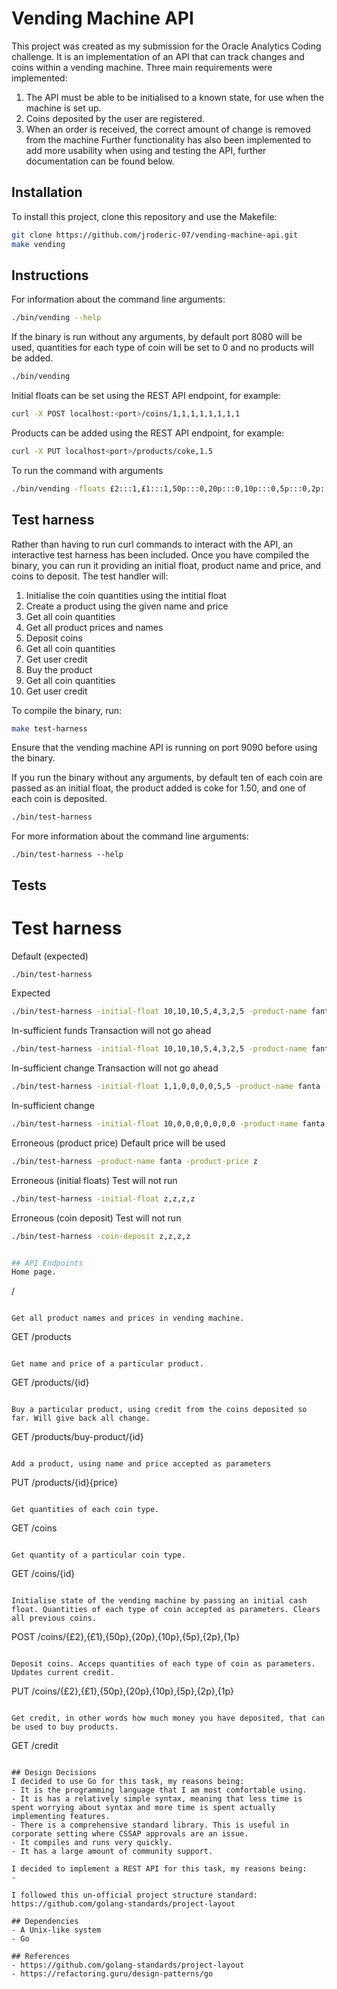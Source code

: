 # Vending Machine API
This project was created as my submission for the Oracle Analytics Coding challenge. It is an implementation of an API that can track changes and coins within a vending machine.
Three main requirements were implemented:
1. The API must be able to be initialised to a known state, for use when the machine is set up.
2. Coins deposited by the user are registered.
3. When an order is received, the correct amount of change is removed from the machine
Further functionality has also been implemented to add more usability when using and testing the API, further documentation can be found below.

## Installation
To install this project, clone this repository and use the Makefile:
```bash
git clone https://github.com/jroderic-07/vending-machine-api.git
make vending
```

## Instructions
For information about the command line arguments:
```bash
./bin/vending --help
```

If the binary is run without any arguments, by default port 8080 will be used, quantities for each type of coin will be set to 0 and no products will be added.
```bash
./bin/vending
```

Initial floats can be set using the REST API endpoint, for example:
```bash
curl -X POST localhost:<port>/coins/1,1,1,1,1,1,1,1
```

Products can be added using the REST API endpoint, for example:
```bash
curl -X PUT localhost<port>/products/coke,1.5
```

To run the command with arguments
```bash
./bin/vending -floats £2:::1,£1:::1,50p:::0,20p:::0,10p:::0,5p:::0,2p:::0,1p:::0 -products coke:::1.5 -port :9090
```

## Test harness
Rather than having to run curl commands to interact with the API, an interactive test harness has been included.
Once you have compiled the binary, you can run it providing an initial float, product name and price, and coins to deposit.
The test handler will:
1. Initialise the coin quantities using the intitial float
2. Create a product using the given name and price
3. Get all coin quantities
4. Get all product prices and names
5. Deposit coins
6. Get all coin quantities
7. Get user credit
8. Buy the product
9. Get all coin quantities
10. Get user credit

To compile the binary, run:
```bash
make test-harness
```

Ensure that the vending machine API is running on port 9090 before using the binary.

If you run the binary without any arguments, by default ten of each coin are passed as an initial float, the product added is coke for 1.50, and one of each coin is deposited.
```bash
./bin/test-harness
```

For more information about the command line arguments:
```
./bin/test-harness --help
```

## Tests
# Test harness
Default (expected)
```bash
./bin/test-harness
```

Expected
```bash
./bin/test-harness -initial-float 10,10,10,5,4,3,2,5 -product-name fanta -product-price 3 -coin-deposit 1,0,3,2,0,0,0,0
```

In-sufficient funds
Transaction will not go ahead
```bash
./bin/test-harness -initial-float 10,10,10,5,4,3,2,5 -product-name fanta -product-price 3 -coin-deposit 1,0,1,0,0,0,0,0
```

In-sufficient change
Transaction will not go ahead
```bash
./bin/test-harness -initial-float 1,1,0,0,0,0,5,5 -product-name fanta -product-price 3 -coin-deposit 2,1,1,1,0,0,0,0
```

In-sufficient change
```bash
./bin/test-harness -initial-float 10,0,0,0,0,0,0,0 -product-name fanta -product-price 3.5 -coin-deposit 2,0,0,0,0,0,0,0
```

Erroneous (product price)
Default price will be used
```bash
./bin/test-harness -product-name fanta -product-price z
```

Erroneous (initial floats)
Test will not run
```bash
./bin/test-harness -initial-float z,z,z,z
```

Erroneous (coin deposit)
Test will not run
```bash
./bin/test-harness -coin-deposit z,z,z,z


## API Endpoints
Home page.
```
/
```

Get all product names and prices in vending machine.
```
GET /products
```

Get name and price of a particular product.
```
GET /products/{id}
```

Buy a particular product, using credit from the coins deposited so far. Will give back all change.
```
GET /products/buy-product/{id}
```

Add a product, using name and price accepted as parameters
```
PUT /products/{id}{price}
```

Get quantities of each coin type.
```
GET /coins
```

Get quantity of a particular coin type.
```
GET /coins/{id}
```

Initialise state of the vending machine by passing an initial cash float. Quantities of each type of coin accepted as parameters. Clears all previous coins.
```
POST /coins/{£2},{£1},{50p},{20p},{10p},{5p},{2p},{1p}
```

Deposit coins. Acceps quantities of each type of coin as parameters. Updates current credit.
```
PUT /coins/{£2},{£1},{50p},{20p},{10p},{5p},{2p},{1p}
```

Get credit, in other words how much money you have deposited, that can be used to buy products.
```
GET /credit
```

## Design Decisions
I decided to use Go for this task, my reasons being:
- It is the programming language that I am most comfortable using.
- It is has a relatively simple syntax, meaning that less time is spent worrying about syntax and more time is spent actually implementing features.
- There is a comprehensive standard library. This is useful in corporate setting where CSSAP approvals are an issue.
- It compiles and runs very quickly.
- It has a large amount of community support.

I decided to implement a REST API for this task, my reasons being:
- 

I followed this un-official project structure standard: https://github.com/golang-standards/project-layout

## Dependencies
- A Unix-like system
- Go

## References
- https://github.com/golang-standards/project-layout
- https://refactoring.guru/design-patterns/go 
